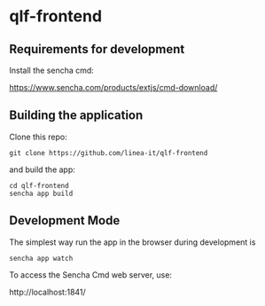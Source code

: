 # qlf-frontend

## Requirements for development

Install the sencha cmd:

https://www.sencha.com/products/extjs/cmd-download/


## Building the application

Clone this repo:
```
git clone https://github.com/linea-it/qlf-frontend
```
and build the app:

``` 
cd qlf-frontend
sencha app build
```

## Development Mode

The simplest way run the app in the browser during development is

``` 
sencha app watch
```
To access the Sencha Cmd web server, use:

http://localhost:1841/

